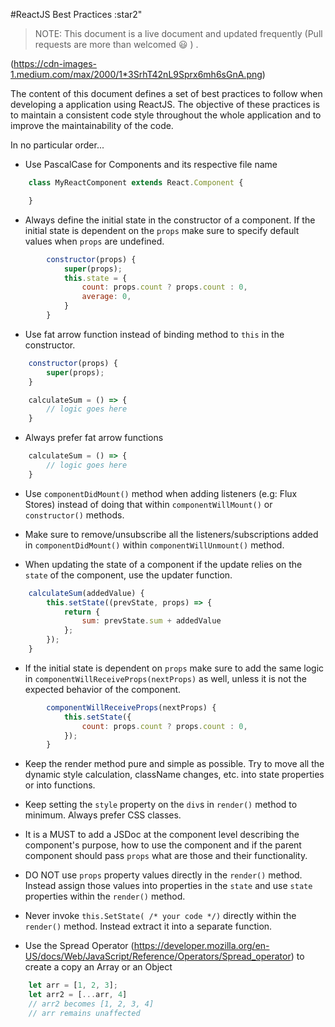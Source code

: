 #ReactJS  Best Practices :star2"

> NOTE: This document is a live document and updated frequently (Pull requests are more than welcomed :smiley: ) .
 
(https://cdn-images-1.medium.com/max/2000/1*3SrhT42nL9Sprx6mh6sGnA.png)

The content of this document defines a set of best practices to follow when developing a application using ReactJS. The objective of these practices is to maintain a consistent code style throughout the whole application and to improve the maintainability of the code. 

In no particular order...

- Use PascalCase for Components and its respective file name
```javascript
	class MyReactComponent extends React.Component {

	}
```

- Always define the initial state in the constructor of a component. If the initial state is dependent on the `props` make sure to specify default values when `props` are undefined.
```javascript
		constructor(props) {
	        super(props);
	        this.state = {
	            count: props.count ? props.count : 0,
	            average: 0,
	        }
	    }
```

- Use fat arrow function instead of binding method to `this` in the constructor.
```javascript
    constructor(props) {
        super(props);
    }

    calculateSum = () => {
        // logic goes here
    }
```

- Always prefer fat arrow functions
```javascript
    calculateSum = () => {
        // logic goes here
    }
```

- Use `componentDidMount()` method when adding listeners (e.g: Flux Stores) instead of doing that within `componentWillMount()` or `constructor()` methods.

- Make sure to remove/unsubscribe all the listeners/subscriptions added in `componentDidMount()` within `componentWillUnmount()` method.

- When updating the state of a component if the update relies on the `state` of the component, use the updater function.

```javascript
    calculateSum(addedValue) {
        this.setState((prevState, props) => {
            return {
                sum: prevState.sum + addedValue
            };
        });
    }
```

- If the initial state is dependent on `props` make sure to add the same logic in `componentWillReceiveProps(nextProps)` as well, unless it is not the expected behavior of the component.
```javascript
		componentWillReceiveProps(nextProps) {
			this.setState({
	            count: props.count ? props.count : 0,
        	});
	    }
```

- Keep the render method pure and simple as possible. Try to move all the dynamic style calculation, className changes, etc. into state properties or into functions.

- Keep setting the `style` property on the `div`s in `render()` method to minimum. Always prefer CSS classes.

- It is a MUST to add a JSDoc at the component level describing the component's purpose, how to use the component and if the parent component should pass `props` what are those and their functionality.

- DO NOT use `props` property values directly in the `render()` method. Instead assign those values into properties in the `state` and use `state` properties within the `render()` method.

- Never invoke `this.SetState( /* your code */)` directly within the `render()` method. Instead extract it into a separate function.

- Use the Spread Operator (https://developer.mozilla.org/en-US/docs/Web/JavaScript/Reference/Operators/Spread_operator) to create a copy an Array or an Object
```javascript
	let arr = [1, 2, 3];
	let arr2 = [...arr, 4] 
	// arr2 becomes [1, 2, 3, 4]
	// arr remains unaffected
```







 
